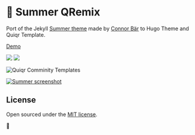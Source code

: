 # 🍦 Summer QRemix

Port of the Jekyll [Summer theme](https://github.com/connor-baer/summer) made by [Connor Bär](https://connorbaer.com) to Hugo Theme and Quiqr Template.

[Demo](https://mipmip.github.io/summer-qremix/)

<a href="https://quiqr.org/?repo=https://github.com/mipmip/summer-qremix"><img src="https://quiqr.org/button.svg" /></a>
<a href="https://github.com/quiqr/quiqr-community-templates"><img src="https://quiqr.org/quir-community-templates-badge.svg" /></a>

![Quiqr Comminity Templates](https://quiqr.org/quir-community-templates-badge.svg)


[![Summer screenshot](https://github.com/connor-baer/summer/blob/gh-pages/_images/screenshot.jpg)](https://connor-baer.github.io/summer)

## License

Open sourced under the [MIT license](LICENSE.md).

💛
